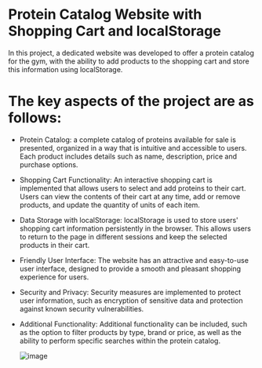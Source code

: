 # Protein Catalog Website with Shopping Cart and localStorage

In this project, a dedicated website was developed to offer a protein catalog for the gym, with the ability to add products to the shopping cart and store this information using localStorage.

# The key aspects of the project are as follows:

- Protein Catalog: a complete catalog of proteins available for sale is presented, organized in a way that is intuitive and accessible to users. Each product includes details such as name, description, price and purchase options.

- Shopping Cart Functionality: An interactive shopping cart is implemented that allows users to select and add proteins to their cart. Users can view the contents of their cart at any time, add or remove products, and update the quantity of units of each item.

- Data Storage with localStorage: localStorage is used to store users' shopping cart information persistently in the browser. This allows users to return to the page in different sessions and keep the selected products in their cart.

- Friendly User Interface: The website has an attractive and easy-to-use user interface, designed to provide a smooth and pleasant shopping experience for users.

- Security and Privacy: Security measures are implemented to protect user information, such as encryption of sensitive data and protection against known security vulnerabilities.

- Additional Functionality: Additional functionality can be included, such as the option to filter products by type, brand or price, as well as the ability to perform specific searches within the protein catalog.

  ![image](https://github.com/PabloJp304/Proteinas-web/assets/78864967/ad7c747d-e8cb-4436-8f62-cd42d38f8314)

